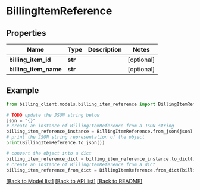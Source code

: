 # BillingItemReference


## Properties

Name | Type | Description | Notes
------------ | ------------- | ------------- | -------------
**billing_item_id** | **str** |  | [optional] 
**billing_item_name** | **str** |  | [optional] 

## Example

```python
from billing_client.models.billing_item_reference import BillingItemReference

# TODO update the JSON string below
json = "{}"
# create an instance of BillingItemReference from a JSON string
billing_item_reference_instance = BillingItemReference.from_json(json)
# print the JSON string representation of the object
print(BillingItemReference.to_json())

# convert the object into a dict
billing_item_reference_dict = billing_item_reference_instance.to_dict()
# create an instance of BillingItemReference from a dict
billing_item_reference_from_dict = BillingItemReference.from_dict(billing_item_reference_dict)
```
[[Back to Model list]](../README.md#documentation-for-models) [[Back to API list]](../README.md#documentation-for-api-endpoints) [[Back to README]](../README.md)


